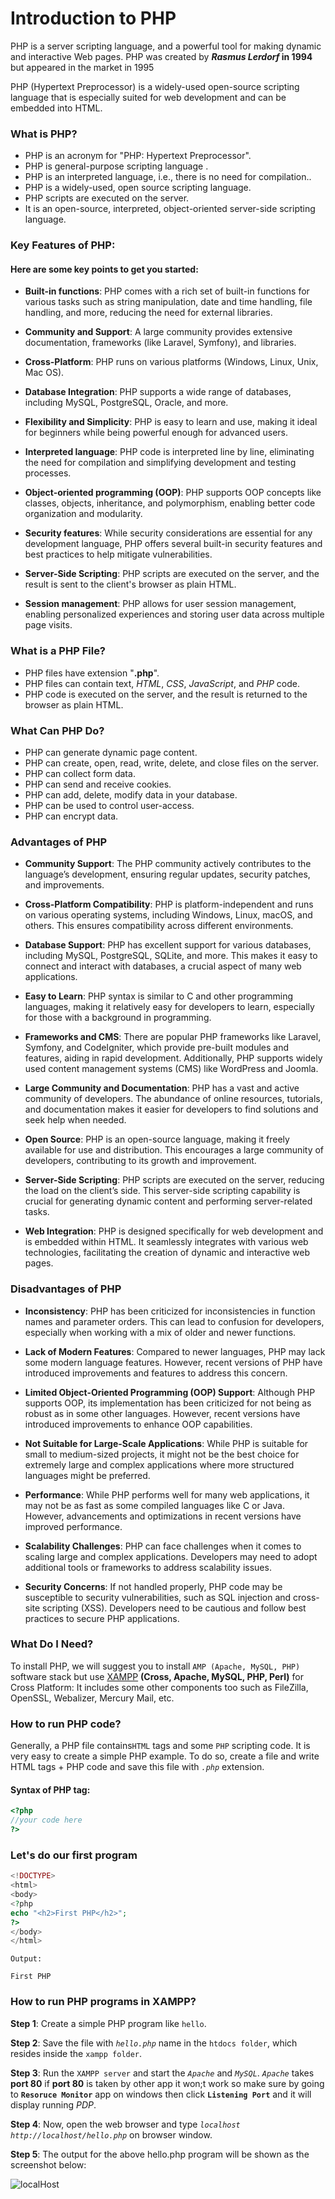 # Introduction to PHP

PHP is a server scripting language, and a powerful tool for making dynamic and interactive Web pages. PHP was created by ***Rasmus Lerdorf* in 1994** but appeared in the market in 1995

PHP (Hypertext Preprocessor) is a widely-used open-source scripting language that is especially suited for web development and can be embedded into HTML. 


### What is PHP?

* PHP is an acronym for "PHP: Hypertext Preprocessor".
* PHP is general-purpose scripting language .
* PHP is an interpreted language, i.e., there is no need for compilation..
* PHP is a widely-used, open source scripting language.
* PHP scripts are executed on the server.
* It is an open-source, interpreted, object-oriented server-side scripting language.
 

### Key Features of PHP: 

#### Here are some key points to get you started:

* **Built-in functions**: PHP comes with a rich set of built-in functions for various tasks such as string manipulation, date and time handling, file handling, and more, reducing the need for external libraries.

* **Community and Support**: A large community provides extensive documentation, frameworks (like Laravel, Symfony), and libraries.

* **Cross-Platform**: PHP runs on various platforms (Windows, Linux, Unix, Mac OS).

* **Database Integration**: PHP supports a wide range of databases, including MySQL, PostgreSQL, Oracle, and more.

* **Flexibility and Simplicity**: PHP is easy to learn and use, making it ideal for beginners while being powerful enough for advanced users.

* **Interpreted language**: PHP code is interpreted line by line, eliminating the need for compilation and simplifying development and testing processes.

* **Object-oriented programming (OOP)**: PHP supports OOP concepts like classes, objects, inheritance, and polymorphism, enabling better code organization and modularity.

* **Security features**: While security considerations are essential for any development language, PHP offers several built-in security features and best practices to help mitigate vulnerabilities.

* **Server-Side Scripting**: PHP scripts are executed on the server, and the result is sent to the client's browser as plain HTML.

* **Session management**: PHP allows for user session management, enabling personalized experiences and storing user data across multiple page visits.

### What is a PHP File?
* PHP files have extension "**.php**".
* PHP files can contain text, *HTML*, *CSS*, *JavaScript*, and *PHP* code.
* PHP code is executed on the server, and the result is returned to the browser as plain HTML.



### What Can PHP Do?
* PHP can generate dynamic page content.
* PHP can create, open, read, write, delete, and close files on the server.
* PHP can collect form data.
* PHP can send and receive cookies.
* PHP can add, delete, modify data in your database.
* PHP can be used to control user-access.
* PHP can encrypt data.

### Advantages of PHP
* **Community Support**: The PHP community actively contributes to the language’s development, ensuring regular updates, security patches, and improvements.

* **Cross-Platform Compatibility**: PHP is platform-independent and runs on various operating systems, including Windows, Linux, macOS, and others. This ensures compatibility across different environments.

* **Database Support**: PHP has excellent support for various databases, including MySQL, PostgreSQL, SQLite, and more. This makes it easy to connect and interact with databases, a crucial aspect of many web applications.

* **Easy to Learn**: PHP syntax is similar to C and other programming languages, making it relatively easy for developers to learn, especially for those with a background in programming.

* **Frameworks and CMS**: There are popular PHP frameworks like Laravel, Symfony, and CodeIgniter, which provide pre-built modules and features, aiding in rapid development. Additionally, PHP supports widely used content management systems (CMS) like WordPress and Joomla.

* **Large Community and Documentation**: PHP has a vast and active community of developers. The abundance of online resources, tutorials, and documentation makes it easier for developers to find solutions and seek help when needed.

* **Open Source**: PHP is an open-source language, making it freely available for use and distribution. This encourages a large community of developers, contributing to its growth and improvement.

* **Server-Side Scripting**: PHP scripts are executed on the server, reducing the load on the client’s side. This server-side scripting capability is crucial for generating dynamic content and performing server-related tasks.

* **Web Integration**: PHP is designed specifically for web development and is embedded within HTML. It seamlessly integrates with various web technologies, facilitating the creation of dynamic and interactive web pages.


### Disadvantages of PHP
* **Inconsistency**: PHP has been criticized for inconsistencies in function names and parameter orders. This can lead to confusion for developers, especially when working with a mix of older and newer functions.

* **Lack of Modern Features**: Compared to newer languages, PHP may lack some modern language features. However, recent versions of PHP have introduced improvements and features to address this concern.

* **Limited Object-Oriented Programming (OOP) Support**: Although PHP supports OOP, its implementation has been criticized for not being as robust as in some other languages. However, recent versions have introduced improvements to enhance OOP capabilities.

* **Not Suitable for Large-Scale Applications**: While PHP is suitable for small to medium-sized projects, it might not be the best choice for extremely large and complex applications where more structured languages might be preferred.

* **Performance**: While PHP performs well for many web applications, it may not be as fast as some compiled languages like C or Java. However, advancements and optimizations in recent versions have improved performance.

* **Scalability Challenges**: PHP can face challenges when it comes to scaling large and complex applications. Developers may need to adopt additional tools or frameworks to address scalability issues.

* **Security Concerns**: If not handled properly, PHP code may be susceptible to security vulnerabilities, such as SQL injection and cross-site scripting (XSS). Developers need to be cautious and follow best practices to secure PHP applications.

### What Do I Need?

To install PHP, we will suggest you to install `AMP (Apache, MySQL, PHP)` software stack but use [XAMPP](https://www.apachefriends.org/download.html) **(Cross, Apache, MySQL, PHP, Perl)** for Cross Platform: It includes some other components too such as FileZilla, OpenSSL, Webalizer, Mercury Mail, etc. 


### How to run PHP code?

Generally, a PHP file contains`HTML` tags and some `PHP` scripting code. It is very easy to create a simple PHP example. To do so, create a file and write HTML tags + PHP code and save this file with *`.php`* extension.

#### Syntax of PHP tag:
```php
<?php   
//your code here  
?>  
```


### Let's do our first program

```php
<!DOCTYPE>  
<html>  
<body>  
<?php  
echo "<h2>First PHP</h2>";  
?>  
</body>  
</html>  
```

```
Output:

First PHP
```

### How to run PHP programs in XAMPP?

**Step 1**: Create a simple PHP program like `hello`.

**Step 2**: Save the file with *`hello.php`* name in the `htdocs folder`, which resides inside the `xampp folder`.

**Step 3**: Run the `XAMPP server` and start the *`Apache`* and *`MySQL`*. *`Apache`* takes **port 80** if **port 80** is taken by other app it won;t work so make sure by going to **`Resoruce Monitor`** app on windows then click **`Listening Port`** and it will display running *PDP*.

**Step 4**: Now, open the web browser and type *`localhost http://localhost/hello.php`* on browser window.

**Step 5**: The output for the above hello.php program will be shown as the screenshot below:

![localHost](https://static.javatpoint.com/phppages/images/run-php-code-in-xampp.png)